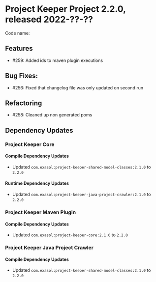 # Project Keeper Project 2.2.0, released 2022-??-??

Code name:

## Features

* #259: Added ids to maven plugin executions

## Bug Fixes:

* #256: Fixed that changelog file was only updated on second run

## Refactoring

* #258: Cleaned up non generated poms

## Dependency Updates

### Project Keeper Core

#### Compile Dependency Updates

* Updated `com.exasol:project-keeper-shared-model-classes:2.1.0` to `2.2.0`

#### Runtime Dependency Updates

* Updated `com.exasol:project-keeper-java-project-crawler:2.1.0` to `2.2.0`

### Project Keeper Maven Plugin

#### Compile Dependency Updates

* Updated `com.exasol:project-keeper-core:2.1.0` to `2.2.0`

### Project Keeper Java Project Crawler

#### Compile Dependency Updates

* Updated `com.exasol:project-keeper-shared-model-classes:2.1.0` to `2.2.0`
